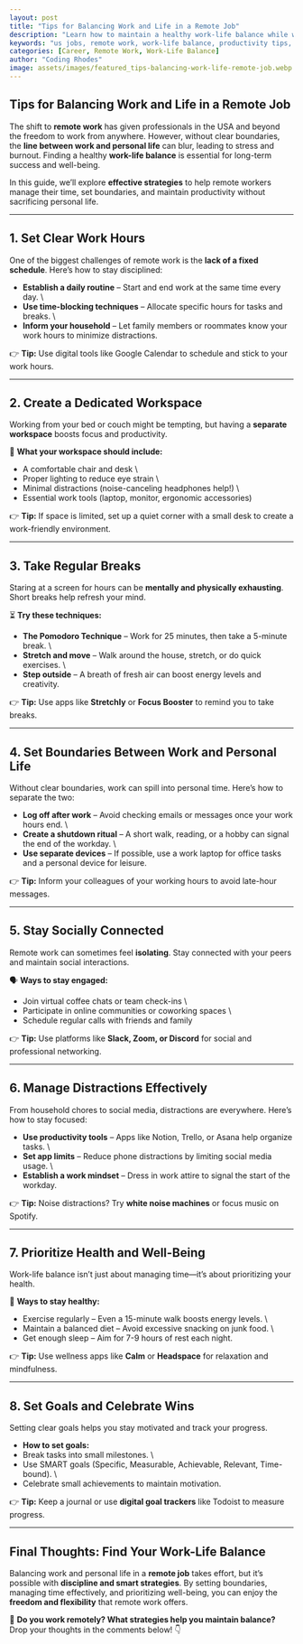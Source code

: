 ```yaml
---
layout: post
title: "Tips for Balancing Work and Life in a Remote Job"
description: "Learn how to maintain a healthy work-life balance while working remotely. Discover expert tips on managing time, setting boundaries, and staying productive."
keywords: "us jobs, remote work, work-life balance, productivity tips, remote job stress, time management, work from home"
categories: [Career, Remote Work, Work-Life Balance]
author: "Coding Rhodes"
image: assets/images/featured_tips-balancing-work-life-remote-job.webp
---
```


## **Tips for Balancing Work and Life in a Remote Job**

The shift to **remote work** has given professionals in the USA and beyond the freedom to work from anywhere. However, without clear boundaries, the **line between work and personal life** can blur, leading to stress and burnout. Finding a healthy **work-life balance** is essential for long-term success and well-being.

In this guide, we’ll explore **effective strategies** to help remote workers manage their time, set boundaries, and maintain productivity without sacrificing personal life.

---

## **1. Set Clear Work Hours**

One of the biggest challenges of remote work is the **lack of a fixed schedule**. Here’s how to stay disciplined:

-  **Establish a daily routine** – Start and end work at the same time every day. \
-  **Use time-blocking techniques** – Allocate specific hours for tasks and breaks. \
-  **Inform your household** – Let family members or roommates know your work hours to minimize distractions. 

👉 **Tip:** Use digital tools like Google Calendar to schedule and stick to your work hours.

---

## **2. Create a Dedicated Workspace**

Working from your bed or couch might be tempting, but having a **separate workspace** boosts focus and productivity.

🏡 **What your workspace should include:**
-  A comfortable chair and desk \
-  Proper lighting to reduce eye strain \
-  Minimal distractions (noise-canceling headphones help!) \
-  Essential work tools (laptop, monitor, ergonomic accessories) 

👉 **Tip:** If space is limited, set up a quiet corner with a small desk to create a work-friendly environment.

---

## **3. Take Regular Breaks**

Staring at a screen for hours can be **mentally and physically exhausting**. Short breaks help refresh your mind.

⏳ **Try these techniques:**
-  **The Pomodoro Technique** – Work for 25 minutes, then take a 5-minute break. \
-  **Stretch and move** – Walk around the house, stretch, or do quick exercises. \
-  **Step outside** – A breath of fresh air can boost energy levels and creativity. 

👉 **Tip:** Use apps like **Stretchly** or **Focus Booster** to remind you to take breaks.

---

## **4. Set Boundaries Between Work and Personal Life**

Without clear boundaries, work can spill into personal time. Here’s how to separate the two:

-  **Log off after work** – Avoid checking emails or messages once your work hours end. \
-  **Create a shutdown ritual** – A short walk, reading, or a hobby can signal the end of the workday. \
-  **Use separate devices** – If possible, use a work laptop for office tasks and a personal device for leisure. 

👉 **Tip:** Inform your colleagues of your working hours to avoid late-hour messages.

---

## **5. Stay Socially Connected**

Remote work can sometimes feel **isolating**. Stay connected with your peers and maintain social interactions.

🗣 **Ways to stay engaged:**
-  Join virtual coffee chats or team check-ins \
-  Participate in online communities or coworking spaces \
-  Schedule regular calls with friends and family 

👉 **Tip:** Use platforms like **Slack, Zoom, or Discord** for social and professional networking.

---

## **6. Manage Distractions Effectively**

From household chores to social media, distractions are everywhere. Here’s how to stay focused:

-  **Use productivity tools** – Apps like Notion, Trello, or Asana help organize tasks. \
-  **Set app limits** – Reduce phone distractions by limiting social media usage. \
-  **Establish a work mindset** – Dress in work attire to signal the start of the workday. 

👉 **Tip:** Noise distractions? Try **white noise machines** or focus music on Spotify.

---

## **7. Prioritize Health and Well-Being**

Work-life balance isn’t just about managing time—it’s about prioritizing your health.

💪 **Ways to stay healthy:**
-  Exercise regularly – Even a 15-minute walk boosts energy levels. \
-  Maintain a balanced diet – Avoid excessive snacking on junk food. \
-  Get enough sleep – Aim for 7-9 hours of rest each night. 

👉 **Tip:** Use wellness apps like **Calm** or **Headspace** for relaxation and mindfulness.

---

## **8. Set Goals and Celebrate Wins**

Setting clear goals helps you stay motivated and track your progress.

-  **How to set goals:**
-  Break tasks into small milestones. \
-  Use SMART goals (Specific, Measurable, Achievable, Relevant, Time-bound). \
-  Celebrate small achievements to maintain motivation. 

👉 **Tip:** Keep a journal or use **digital goal trackers** like Todoist to measure progress.

---

## **Final Thoughts: Find Your Work-Life Balance**

Balancing work and personal life in a **remote job** takes effort, but it’s possible with **discipline and smart strategies**. By setting boundaries, managing time effectively, and prioritizing well-being, you can enjoy the **freedom and flexibility** that remote work offers.

🚀 **Do you work remotely? What strategies help you maintain balance?** Drop your thoughts in the comments below! 👇


